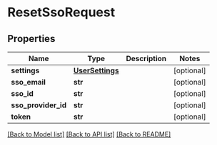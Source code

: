 # ResetSsoRequest

## Properties
Name | Type | Description | Notes
------------ | ------------- | ------------- | -------------
**settings** | [**UserSettings**](UserSettings.md) |  | [optional] 
**sso_email** | **str** |  | [optional] 
**sso_id** | **str** |  | [optional] 
**sso_provider_id** | **str** |  | [optional] 
**token** | **str** |  | [optional] 

[[Back to Model list]](../README.md#documentation-for-models) [[Back to API list]](../README.md#documentation-for-api-endpoints) [[Back to README]](../README.md)


